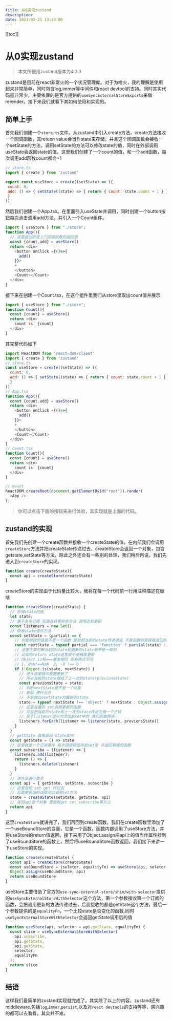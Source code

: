 ```yaml
---
title: 从0实现zustand
description:
date: 2023-02-21 13:20:00
---
```

[[toc]]
# 从0实现zustand
 
 > 本文所使用zustand版本为4.3.3

 zustand是目前在react非常火的一个状况管理库。对于为啥火，我的理解是使用起来非常简单，同时包含log,immer等中间件和react devtool的支持。同时其实代码量非常少，主要依靠的是官方提供的`useSyncExternalStoreExports`来做rerender。接下来我们就看下其如何使用和实现的。

 ## 简单上手

 首先我们创建一个`store.ts`文件。从zustand中引入create方法，create方法接收一个回调函数，其retuen value会当作state来存储，并且这个回调函数会接收一个setState的方法，调用setState的方法可以修改state的值，同时在外部调用useState会返回state的值。这里我们创建了一个count的值，和一个add函数，每次调用add函数count都会+1
 ```js
// store.ts
import { create } from 'zustand'

export const useStore = create((setState) => ({
  count: 0,
  add: () => { setState((state) => { return { count: state.count + 1 } }) }
  }
))
 ```
然后我们创建一个App.tsx。在里面引入useState并调用，同时创建一个button按钮每次点击调用add方法，并引入一个Count组件。
```js
import { useStore } from "./store";
function App(){
  // 这里返回的是上门回调函数的返回值
  const {count,add} = useStore()
  return <div>
    <button onClick ={()=>{
      add()
    }}>
    +
    </button>
    <Count></Count>
  </div>
}
```
接下来在创建一个Count.tsx，在这个组件里我们从store里取出count值并展示
```js
import { useStore } from "./store";
function Count(){
  const {count} = useStore()
  return <div>
    count is: {count}
  </div>
}
```
其完整代码如下
```js 
import ReactDOM from 'react-dom/client'
import { create } from 'zustand'
// store.ts
const useStore = create((setState) => ({
  count: 0,
  add: () => { setState((state) => { return { count: state.count + 1 } }) }
  }
))
// App.tsx
function App(){
  const {count,add} = useStore()
  return <div>
    <button onClick ={()=>{
      add()
    }}>
    +
    </button>
    <Count></Count>
  </div>
}
// Count.tsx
function Count(){
  const {count} = useStore()
  return <div>
    count is: {count}
  </div>
}

// mount
ReactDOM.createRoot(document.getElementById("root")).render(
  <App />
);
```
> 你可以点击下面的按钮来进行体验，其实现就是上面的代码。

<Zustand></Zustand>

## zustand的实现

首先我们先创建一个create函数并接收一个createState的值，在内部我们会调用`createStore`方法并把createState传递过去，createStore会返回一个对象，包含getstate,setState等方法，除此之外还会有一些别的处理，我们稍后再说，我们先进入到`createStore`的实现。
```js
function create(createState){
  const api = createStore(createState)
}
```
createStore的实现由于代码量比较大，我将在每一个代码前一行用注释描述在做啥
```js
function createStore(createState) {
  // 存储state的值
  let state;
  // 基于发布订阅 后面会往里存些方法 调用达到更新
  const listeners = new Set()
  // 修改state值的方法
  const setState = (partial) => {
    // 判断修改的值是不是一个函数 是就把当前的state传递进去 不是函数则直接取返回的值
    const nextState = typeof partial === 'function' ? partial(state) : partial;
    // 这里主要判断当前的state和更新的state是不是一样的 
    // 比如你return state这里就不用触发更新
    // Object.is和===基本相同 但有两点不同
    // 1. NaN!==NaN  2. -0 !== 0 
    if (!Object.is(state, nextState)) {
      // 进入这里就代表要更新了
      // 所以当前的state就成了上一次的state(previonsState)
      const previonsState = state;
      // 判断nextState是不是一个对象 
      // 是就 进行合并
      // 不是就以nextState为最新的state
      state = typeof nextState !== 'object' ? nextState : Object.assign({}, state, nextState);
      // 这里会遍历 set调用更新的函数 
      // 并且把当前的state和上一次的state传进去做一个比较
      // 至于listener值何时添加到set中的 我们后面再讲
      listeners.forEach(listener => listener(state, previonsState))
    }
  }
  // getState 直接返回 state即可
  const getState = () => state
  // 这里就是一个订阅事件 每次调用把值存到set里 并返回销毁的函数
  const subscribe = (listener) => {
    listeners.add(listener);
    return () => {
      listeners.delete(listener)
    }
  }
  // 讲方法进行整合
  const api = { getState, setState, subscribe }
  // 这里会把 set get 传过去 
  // 后面更新值的话就可以调用set方法
  state = createState(setState, getState, api)
  // 返回api这个对象 里面有get set subscribe等方法
  return api
}
```
这里`createStore`就讲完了，我们再回到create函数。我们在create函数里添加了一个useBoundStore的变量，它是一个函数，函数内部调用了useStore方法，并将useStore的return值返回。接下来用了Object.assign把api上的值当作属性挂到了useBoundStore的函数上，然后将useBoundStore函数返回，我们接下来讲一下useStore的实现。
```js
function create(createState) {
  const api = createStore(createState) 
  const useBoundStore = (seletor, equalityFn) => useStore(api, seletor, equalityFn)
  Object.assign(useBoundStore, api)
  return useBoundStore
}
```

useStore主要借助了官方的`use-sync-external-store/shim/with-selector`提供的`useSyncExternalStoreWithSelector`这个方法，第一个参数接收第一个订阅的函数，会把调用更新的方法传递过去，后面接收的都是getState这个方法，最后一个参数提供的是`equalityFn`，一个比较state是否变化的函数,同时`useSyncExternalStoreWithSelector`会返回getState调用后的值
```js
function useStore(api, selector = api.getState, equalityFn) {
  const slice = useSyncExternalStoreWithSelector(
    api.subscribe,
    api.getState,
    api.getState,
    selector,
    equalityFn
  );
  return slice
}
```

## 结语
这样我们最简单的zustand实现就完成了。其实除了以上的内容，zustand还有middleware,包括`log`,`immer`,`persist`,以及对`react devtools`的支持等等，感兴趣的都可以去看看，其实并不难。